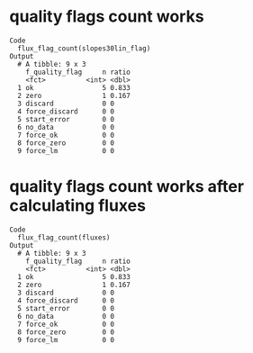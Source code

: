 # quality flags count works

    Code
      flux_flag_count(slopes30lin_flag)
    Output
      # A tibble: 9 x 3
        f_quality_flag     n ratio
        <fct>          <int> <dbl>
      1 ok                 5 0.833
      2 zero               1 0.167
      3 discard            0 0    
      4 force_discard      0 0    
      5 start_error        0 0    
      6 no_data            0 0    
      7 force_ok           0 0    
      8 force_zero         0 0    
      9 force_lm           0 0    

# quality flags count works after calculating fluxes

    Code
      flux_flag_count(fluxes)
    Output
      # A tibble: 9 x 3
        f_quality_flag     n ratio
        <fct>          <int> <dbl>
      1 ok                 5 0.833
      2 zero               1 0.167
      3 discard            0 0    
      4 force_discard      0 0    
      5 start_error        0 0    
      6 no_data            0 0    
      7 force_ok           0 0    
      8 force_zero         0 0    
      9 force_lm           0 0    

